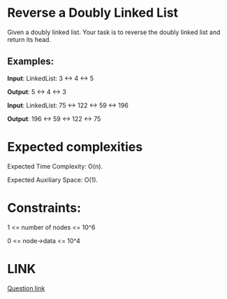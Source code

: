 # Reverse a Doubly Linked List

Given a doubly linked list. Your task is to reverse the doubly linked list and return its head.

## Examples:

**Input**: LinkedList: 3 <-> 4 <-> 5

**Output**: 5 <-> 4 <-> 3

**Input**: LinkedList: 75 <-> 122 <-> 59 <-> 196

**Output**: 196 <-> 59 <-> 122 <-> 75

# Expected complexities
Expected Time Complexity: O(n).

Expected Auxiliary Space: O(1).

# Constraints:
1 <= number of nodes <= 10^6

0 <= node->data <= 10^4

# LINK
[Question link](https://www.geeksforgeeks.org/problems/reverse-a-doubly-linked-list/1?itm_source=geeksforgeeks&itm_medium=article&itm_campaign=practice_card)
